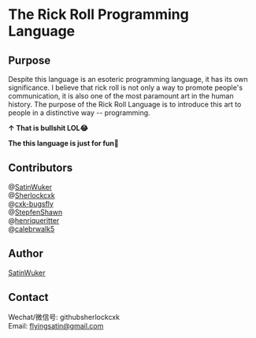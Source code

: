 # The Rick Roll Programming Language

## Purpose
Despite this language is an esoteric programming language, it has its own significance. I believe that rick roll is not only a way to promote people's communication, it is also one of the most paramount art in the human history. The purpose of the Rick Roll Language is to introduce this art to people in a distinctive way -- programming.

**↑ That is bullshit LOL😂**

**The this language is just for fun🤣**

## Contributors
@[SatinWuker](https://github.com/SatinWuker)
<br>
@[Sherlockcxk](https://github.com/Sherlockcxk)
<br>
@[cxk-bugsfly](https://github.com/cxk-bugsfly)
<br>
@[StepfenShawn](https://github.com/StepfenShawn)
<br>
@[henriqueritter](https://github.com/henriqueritter)
<br>
@[calebrwalk5](https://github.com/calebrwalk5)


## Author
[SatinWuker](https://satinwuker.github.io/SatinWuker/)

## Contact
Wechat/微信号: githubsherlockcxk
<br>
Email: flyingsatin@gmail.com
